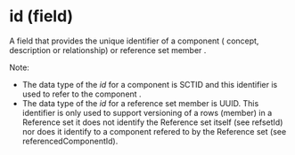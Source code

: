 # id (field)

A field that provides the unique identifier of a component ( concept, description or relationship) or reference set member .

Note:

* The data type of the _id_ for a component is SCTID and this identifier is used to refer to the component .
* The data type of the _id_ for a reference set member is UUID. This identifier is only used to support versioning of a rows (member) in a Reference set it does not identify the Reference set itself (see refsetId) nor does it identify to a component refered to by the Reference set (see referencedComponentId).
